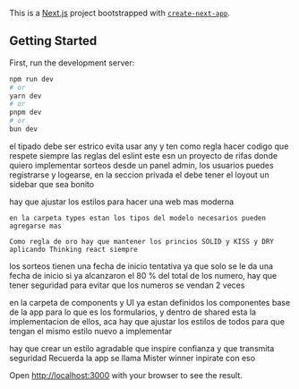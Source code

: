 This is a [Next.js](https://nextjs.org) project bootstrapped with [`create-next-app`](https://nextjs.org/docs/app/api-reference/cli/create-next-app).

## Getting Started

First, run the development server:

```bash
npm run dev
# or
yarn dev
# or
pnpm dev
# or
bun dev
```
el tipado debe ser estrico evita usar any y ten como regla hacer codigo que respete siempre las reglas del eslint
este esn un proyecto de rifas donde quiero implementar sorteos desde un panel admin, los usuarios puedes registrarse y logearse, 
en la seccion privada el debe tener el loyout un sidebar que sea bonito

hay que ajustar los estilos para hacer una web mas moderna

    en la carpeta types estan los tipos del modelo necesarios pueden agregarse mas

    Como regla de oro hay que mantener los princios SOLID y KISS y DRY aplicando Thinking react siempre


los sorteos tienen una fecha de inicio tentativa ya que solo se le da una fecha de inicio si ya alcanzaron el 80 % del total de los numero, hay que tener seguridad para evitar que los numeros se vendan 2 veces

en la carpeta de components y UI ya estan definidos los componentes base de la app para lo que es los formularios, y dentro de shared esta la implementacion de ellos, aca hay que ajustar los estilos de todos para que tengan el mismo estilo nuevo a implementar

hay que crear un estilo agradable que inspire confianza y que transmita seguridad Recuerda la app se llama Mister winner inpirate con eso

Open [http://localhost:3000](http://localhost:3000) with your browser to see the result.